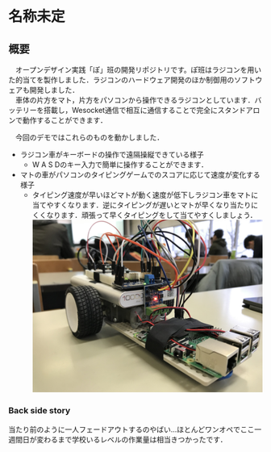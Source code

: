 # 名称未定
## 概要
　オープンデザイン実践「ぽ」班の開発リポジトリです。ぽ班はラジコンを用いた的当てを製作しました．ラジコンのハードウェア開発のほか制御用のソフトウェアも開発しました．  
　車体の片方をマト，片方をパソコンから操作できるラジコンとしています．バッテリーを搭載し，Wesocket通信で相互に通信することで完全にスタンドアロンで動作することができます．
  
　今回のデモではこれらのものを動かしました．  
- ラジコン車がキーボードの操作で遠隔操縦できている様子
    - W A S Dのキー入力で簡単に操作することができます．
- マトの車がパソコンのタイピングゲームでのスコアに応じて速度が変化する様子
    - タイピング速度が早いほどマトが動く速度が低下しラジコン車をマトに当てやすくなります．逆にタイピングが遅いとマトが早くなり当たりにくくなります．頑張って早くタイピングをして当てやすくしましょう．
![mato](https://github.com/fumimaker/OpenDesign_PO/blob/master/img/mato.JPG)

### Back side story
当たり前のように一人フェードアウトするのやばい...ほとんどワンオペでここ一週間日が変わるまで学校いるレベルの作業量は相当きつかったです．
